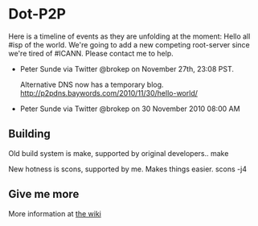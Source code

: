 # Dot-P2P
Here is a timeline of events as they are unfolding at the moment:
    Hello all #isp of the world. We're going to add a new competing root-server since we're 
    tired of #ICANN. Please contact me to help. 

- Peter Sunde via Twitter @brokep on November 27th, 23:08 PST.

    Alternative DNS now has a temporary blog.
    http://p2pdns.baywords.com/2010/11/30/hello-world/

- Peter Sunde via Twitter @brokep on 30 November 2010 08:00 AM

## Building
Old build system is make, supported by original developers..
    make

New hotness is scons, supported by me.  Makes things easier.
    scons -j4


## Give me more
More information at [the wiki](http://dot-p2p.org/index.php?title=Main_Page)
